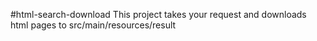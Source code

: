 #html-search-download
This project takes your request and downloads html pages to src/main/resources/result
